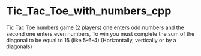 # Tic_Tac_Toe_with_numbers_cpp
Tic Tac Toe numbers game (2 players) one enters odd numbers and the second one enters even numbers, To win you must complete the sum of the diagonal to be equal to 15 (like 5-6-4) (Horizontally, vertically or by a diagonals)
